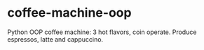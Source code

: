 # coffee-machine-oop
Python OOP coffee machine: 3 hot flavors, coin operate. Produce espressos, latte and cappuccino.
